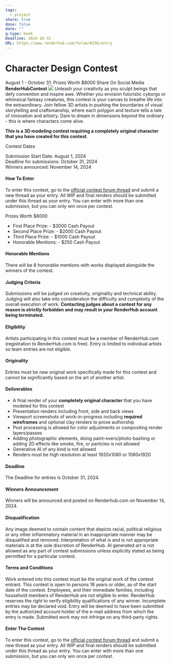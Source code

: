 ```yaml
---
tags:
  - project
share: true
done: false
date: ""
q-type: book
Deadline: 2024-10-31
URL: https://www.renderhub.com/forum/8256/entry
---
```

# Character Design Contest  
August 1 - October 31: Prizes Worth $8000
Share On Social Media **RenderHubContest**
![](https://www.renderhub.com/3d-contests/character-design-contest.jpg)
Unleash your creativity as you sculpt beings that defy convention and inspire awe. Whether you envision futuristic cyborgs or whimsical fantasy creatures, this contest is your canvas to breathe life into the extraordinary. Join fellow 3D artists in pushing the boundaries of visual storytelling and craftsmanship, where each polygon and texture tells a tale of innovation and artistry. Dare to dream in dimensions beyond the ordinary - this is where characters come alive.

**This is a 3D modeling contest requiring a completely original character that you have created for this contest**.

Contest Dates

Submission Start Date: August 1, 2024  
Deadline for submissions: October 31, 2024  
Winners announced: November 14, 2024

#### How To Enter
To enter this contest, go to the [official contest forum thread](https://www.renderhub.com/forum/character-design-contest) and submit a new thread as your entry. All WIP and final renders should be submitted under this thread as your entry. You can enter with more than one submission, but you can only win once per contest.

Prizes Worth $8000
- First Place Prize: -  $3000 Cash Payout
- Second Place Prize: -  $2000 Cash Payout
- Third Place Prize: -  $1000 Cash Payout
- Honorable Mentions: -  $250 Cash Payout
#### Honorable Mentions
There will be 8 honorable mentions with works displayed alongside the winners of the contest.
#### Judging Criteria
Submissions will be judged on creativity, originality and technical ability. Judging will also take into consideration the difficulty and complexity of the overall execution of work.
**Contacting judges about a contest for any reason is strictly forbidden and may result in your RenderHub account being terminated.**
#### Eligibility
Artists participating in this contest must be a member of RenderHub.com (registration to RenderHub.com is free). Entry is limited to individual artists so team entries are not eligible.
#### Originality
Entries must be new original work specifically made for this contest and cannot be significantly based on the art of another artist.
#### Deliverables
-   A final render of your **completely original character** that you have modeled for this contest
-   Presentation renders including front, side and back views
-   Viewport screenshots of work-in-progress including **required wireframes** and optional clay renders to prove authorship
-   Post processing is allowed for color adjustments or compositing render layers/passes
-   Adding photographic elements, doing paint-overs/photo-bashing or adding 2D effects like smoke, fire, or particles is not allowed
-   Generative AI of any kind is not allowed
-   Renders must be high resolution at least 1920x1080 or 1080x1920
#### Deadline
The Deadline for entries is October 31, 2024.
#### Winners Announcement
Winners will be announced and posted on Renderhub.com on November 14, 2024.
#### Disqualification
Any image deemed to contain content that depicts racial, political religious or any other inflammatory material in an inappropriate manner may be disqualified and removed. Interpretation of what is and is not appropriate materials is at the sole discretion of RenderHub. AI generated art is not allowed as any part of contest submissions unless explicitly stated as being permitted for a particular contest.
#### Terms and Conditions
Work entered into this contest must be the original work of the contest entrant. This contest is open to persons 18 years or older, as of the start date of the contest. Employees, and their immediate families, including household members of RenderHub are not eligible to enter. RenderHub reserves the right to verify eligibility qualifications of any winner. Incomplete entries may be declared void. Entry will be deemed to have been submitted by the authorized account holder of the e-mail address from which the entry is made. Submitted work may not infringe on any third-party rights.
#### Enter The Contest
To enter this contest, go to the [official contest forum thread](https://www.renderhub.com/forum/character-design-contest) and submit a new thread as your entry. All WIP and final renders should be submitted under this thread as your entry. You can enter with more than one submission, but you can only win once per contest.

